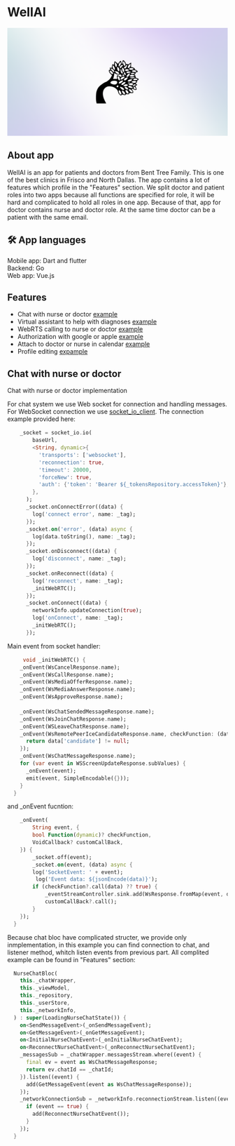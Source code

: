 # WellAI
![Logo](https://github.com/GaLenN3228/wellai_mobile/blob/master/assets/logo.png?raw=true)

## About app

WellAI is an app for patients and doctors from Bent Tree Family. This is one of the best clinics in Frisco and North Dallas. The app contains a lot of features which profile in the "Features" section. We split doctor and patient roles into two apps because all functions are specified for role, it will be hard and complicated to hold all roles in one app. Because of that, app for doctor contains nurse and doctor role. At the same time doctor can be a patient with the same email. 

## 🛠 App languages
Mobile app: Dart and flutter<br />
Backend: Go<br />
Web app: Vue.js

## Features

- Chat with nurse or doctor  [example]()
- Virtual assistant to help with diagnoses   [example]()
- WebRTS calling to nurse or doctor  [example]()
- Authorization with google or apple [example]()
- Attach to doctor or nurse in calendar [example]()
- Profile editing [expample]()

## Chat with nurse or doctor

Chat with nurse or doctor implementation 

For chat system we use Web socket for connection and handling messages. For WebSocket connection we use [socket_io_client](https://pub.dev/packages/socket_io_client). The connection example provided here:

```dart
    _socket = socket_io.io(
        baseUrl,
        <String, dynamic>{
          'transports': ['websocket'],
          'reconnection': true,
          'timeout': 20000,
          'forceNew': true,
          'auth': {'token': 'Bearer ${_tokensRepository.accessToken}'},
        },
      );
      _socket.onConnectError((data) {
        log('connect error', name: _tag);
      });
      _socket.on('error', (data) async {
        log(data.toString(), name: _tag);
      });
      _socket.onDisconnect((data) {
        log('disconnect', name: _tag);
      });
      _socket.onReconnect((data) {
        log('reconnect', name: _tag);
        _initWebRTC();
      });
      _socket.onConnect((data) {
        networkInfo.updateConnection(true);
        log('onConnect', name: _tag);
        _initWebRTC();
      });
```

Main event from socket handler: 

```dart
     void _initWebRTC() {
    _onEvent(WsCancelResponse.name);
    _onEvent(WsCallResponse.name);
    _onEvent(WsMediaOfferResponse.name);
    _onEvent(WsMediaAnswerResponse.name);
    _onEvent(WsApproveResponse.name);

    _onEvent(WsChatSendedMessageResponse.name);
    _onEvent(WsJoinChatResponse.name);
    _onEvent(WSLeaveChatResponse.name);
    _onEvent(WsRemotePeerIceCandidateResponse.name, checkFunction: (data) {
      return data['candidate'] != null;
    });
    _onEvent(WsChatMessageResponse.name);
    for (var event in WSScreenUpdateResponse.subValues) {
      _onEvent(event);
      emit(event, SimpleEncodable({}));
    }
  }
```

and _onEvent fucntion: 

```dart
    _onEvent(
        String event, {
        bool Function(dynamic)? checkFunction,
        VoidCallback? customCallBack,
    }) {
        _socket.off(event);
        _socket.on(event, (data) async {
        log('SocketEvent: ' + event);
         log('Event data: ${jsonEncode(data)}');
        if (checkFunction?.call(data) ?? true) {
            _eventStreamController.sink.add(WsResponse.fromMap(event, data));
            customCallBack?.call();
        }
    });
  }
```

Because chat bloc have complicated structer, we provide only inmplementation, in this example you can find connection to chat, and listener method, whitch listen events from previous part. All complited example can be found in "Features" section: 

```dart
  NurseChatBloc(
    this._chatWrapper,
    this._viewModel,
    this._repository,
    this._userStore,
    this._networkInfo,
  ) : super(LoadingNurseChatState()) {
    on<SendMessageEvent>(_onSendMessageEvent);
    on<GetMessageEvent>(_onGetMessageEvent);
    on<InitialNurseChatEvent>(_onInitialNurseChatEvent);
    on<ReconnectNurseChatEvent>(_onReconnectNurseChatEvent);
    _messagesSub = _chatWrapper.messagesStream.where((event) {
      final ev = event as WsChatMessageResponse;
      return ev.chatId == _chatId;
    }).listen((event) {
      add(GetMessageEvent(event as WsChatMessageResponse));
    });
    _networkConnectionSub = _networkInfo.reconnectionStream.listen((event) {
      if (event == true) {
        add(ReconnectNurseChatEvent());
      }
    });
  }
```